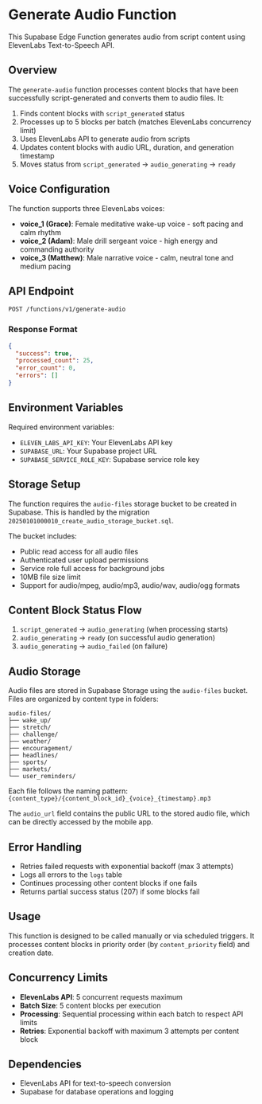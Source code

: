 # Generate Audio Function

This Supabase Edge Function generates audio from script content using ElevenLabs Text-to-Speech API.

## Overview

The `generate-audio` function processes content blocks that have been successfully script-generated and converts them to audio files. It:

1. Finds content blocks with `script_generated` status
2. Processes up to 5 blocks per batch (matches ElevenLabs concurrency limit)
3. Uses ElevenLabs API to generate audio from scripts
4. Updates content blocks with audio URL, duration, and generation timestamp
5. Moves status from `script_generated` → `audio_generating` → `ready`

## Voice Configuration

The function supports three ElevenLabs voices:

- **voice_1 (Grace)**: Female meditative wake-up voice - soft pacing and calm rhythm
- **voice_2 (Adam)**: Male drill sergeant voice - high energy and commanding authority  
- **voice_3 (Matthew)**: Male narrative voice - calm, neutral tone and medium pacing

## API Endpoint

```
POST /functions/v1/generate-audio
```

### Response Format

```json
{
  "success": true,
  "processed_count": 25,
  "error_count": 0,
  "errors": []
}
```

## Environment Variables

Required environment variables:

- `ELEVEN_LABS_API_KEY`: Your ElevenLabs API key
- `SUPABASE_URL`: Your Supabase project URL
- `SUPABASE_SERVICE_ROLE_KEY`: Supabase service role key

## Storage Setup

The function requires the `audio-files` storage bucket to be created in Supabase. This is handled by the migration `20250101000010_create_audio_storage_bucket.sql`.

The bucket includes:
- Public read access for all audio files
- Authenticated user upload permissions
- Service role full access for background jobs
- 10MB file size limit
- Support for audio/mpeg, audio/mp3, audio/wav, audio/ogg formats

## Content Block Status Flow

1. `script_generated` → `audio_generating` (when processing starts)
2. `audio_generating` → `ready` (on successful audio generation)
3. `audio_generating` → `audio_failed` (on failure)

## Audio Storage

Audio files are stored in Supabase Storage using the `audio-files` bucket. Files are organized by content type in folders:

```
audio-files/
├── wake_up/
├── stretch/
├── challenge/
├── weather/
├── encouragement/
├── headlines/
├── sports/
├── markets/
└── user_reminders/
```

Each file follows the naming pattern: `{content_type}/{content_block_id}_{voice}_{timestamp}.mp3`

The `audio_url` field contains the public URL to the stored audio file, which can be directly accessed by the mobile app.

## Error Handling

- Retries failed requests with exponential backoff (max 3 attempts)
- Logs all errors to the `logs` table
- Continues processing other content blocks if one fails
- Returns partial success status (207) if some blocks fail

## Usage

This function is designed to be called manually or via scheduled triggers. It processes content blocks in priority order (by `content_priority` field) and creation date.

## Concurrency Limits

- **ElevenLabs API**: 5 concurrent requests maximum
- **Batch Size**: 5 content blocks per execution
- **Processing**: Sequential processing within each batch to respect API limits
- **Retries**: Exponential backoff with maximum 3 attempts per content block

## Dependencies

- ElevenLabs API for text-to-speech conversion
- Supabase for database operations and logging 